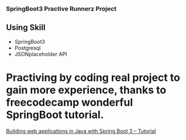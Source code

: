 ### SpringBoot3 Practive Runnerz Project 

## Using Skill
- SpringBoot3
- Postgresql
- JSONplaceholder API


# Practiving by coding real project to gain more experience, thanks to freecodecamp wonderful SpringBoot tutorial.
[Building web applications in Java with Spring Boot 3 – Tutorial](https://youtu.be/31KTdfRH6nY?si=qqBSW7X9n5R7zY7e)


